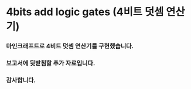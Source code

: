 # 4bits add logic gates (4비트 덧셈 연산기)
### 마인크래프트로 4비트 덧셈 연산기를 구현했습니다. <br>
### 보고서에 뒷받침할 추가 자료입니다. <br>
### 감사합니다.
